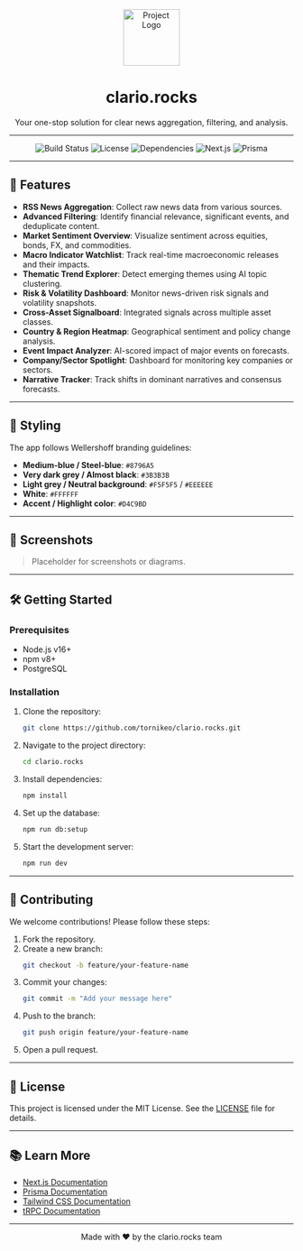<div align="center">
  <img src="public/favicon.ico" alt="Project Logo" width="100" height="100">
  <h1>clario.rocks</h1>
  <p>Your one-stop solution for clear news aggregation, filtering, and analysis.</p>
</div>

---

<div align="center">   

![Build Status](https://img.shields.io/badge/build-passing-brightgreen)
![License](https://img.shields.io/badge/license-MIT-blue)
![Dependencies](https://img.shields.io/badge/dependencies-up%20to%20date-brightgreen)
![Next.js](https://img.shields.io/badge/Next.js-v13.4.0-blue)
![Prisma](https://img.shields.io/badge/Prisma-v4.0.0-blueviolet)

</div>

---

## 🚀 Features

- **RSS News Aggregation**: Collect raw news data from various sources.
- **Advanced Filtering**: Identify financial relevance, significant events, and deduplicate content.
- **Market Sentiment Overview**: Visualize sentiment across equities, bonds, FX, and commodities.
- **Macro Indicator Watchlist**: Track real-time macroeconomic releases and their impacts.
- **Thematic Trend Explorer**: Detect emerging themes using AI topic clustering.
- **Risk & Volatility Dashboard**: Monitor news-driven risk signals and volatility snapshots.
- **Cross-Asset Signalboard**: Integrated signals across multiple asset classes.
- **Country & Region Heatmap**: Geographical sentiment and policy change analysis.
- **Event Impact Analyzer**: AI-scored impact of major events on forecasts.
- **Company/Sector Spotlight**: Dashboard for monitoring key companies or sectors.
- **Narrative Tracker**: Track shifts in dominant narratives and consensus forecasts.

---

## 🎨 Styling

The app follows Wellershoff branding guidelines:

- **Medium-blue / Steel-blue**: `#8796A5`
- **Very dark grey / Almost black**: `#3B3B3B`
- **Light grey / Neutral background**: `#F5F5F5` / `#EEEEEE`
- **White**: `#FFFFFF`
- **Accent / Highlight color**: `#D4C9BD`

---

## 📸 Screenshots

> Placeholder for screenshots or diagrams.

---

## 🛠️ Getting Started

### Prerequisites

- Node.js v16+
- npm v8+
- PostgreSQL

### Installation

1. Clone the repository:
   ```bash
   git clone https://github.com/tornikeo/clario.rocks.git
   ```
2. Navigate to the project directory:
   ```bash
   cd clario.rocks
   ```
3. Install dependencies:
   ```bash
   npm install
   ```
4. Set up the database:
   ```bash
   npm run db:setup
   ```
5. Start the development server:
   ```bash
   npm run dev
   ```

---

## 🤝 Contributing

We welcome contributions! Please follow these steps:

1. Fork the repository.
2. Create a new branch:
   ```bash
   git checkout -b feature/your-feature-name
   ```
3. Commit your changes:
   ```bash
   git commit -m "Add your message here"
   ```
4. Push to the branch:
   ```bash
   git push origin feature/your-feature-name
   ```
5. Open a pull request.

---

## 📜 License

This project is licensed under the MIT License. See the [LICENSE](LICENSE) file for details.

---

## 📚 Learn More

- [Next.js Documentation](https://nextjs.org/docs)
- [Prisma Documentation](https://www.prisma.io/docs)
- [Tailwind CSS Documentation](https://tailwindcss.com/docs)
- [tRPC Documentation](https://trpc.io/docs)

---

<div align="center">
  <p>Made with ❤️ by the clario.rocks team</p>
</div>
